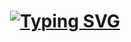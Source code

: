 <h1 align="center"><a href="https://git.io/typing-svg"><img src="https://readme-typing-svg.demolab.com?font=Fira+Code&size=29&pause=1000&color=00FF01&center=true&vCenter=true&repeat=false&width=435&lines=%F0%9F%A6%8A+Hello%2C+I'm+0xStabby+%F0%9F%A6%8A" alt="Typing SVG" /></a></h1>
<!--
<h3 align="center">I like to make cool stuff</h3>

<span>
  <a href="https://twitter.com/0xstabby" target="blank"><img src="https://img.shields.io/twitter/follow/0xstabby?logo=twitter&style=for-the-badge" alt="0xstabby" /></a>
  <img src="https://komarev.com/ghpvc/?username=0xstabby&label=Profile%20views&color=0e75b6&style=for-the-badge" alt="0xstabby" />
</span>
-->

<!--
<p align="center"> 
  <a href="https://github.com/0xStabby"><img src="https://github-profile-trophy.vercel.app/?username=0xstabby&theme=monokai&title=Commits,Stars,Followers,PullRequest,Repositories" alt="0xstabby" /></a>
</p>


- 🔭 I’m currently working on [LolCat Quest](https://github.com/LolCat-Quest)

- 👨‍💻 All of my projects are available at [GitHub.com/0xStabby](https://github.com/0xStabby)

- 📝 I write articles about cool coding stuff sometimes [0xStabby.com/Blog](https://0xStabby.com/blog)

- 💬 Ask me about **Web3, AI, and Game Development**

- 📫 Reach me on twitter at **[@0xStabby](http://twitter.com/0xStabby)**

- ⚡ Fun fact **I may be a dog on the internet, but I also may be a cat, who knows.... it's the internet**
-->

<!-- ### Blogs posts: -->
<!-- BLOG-POST-LIST:START -->
<!--
- [Why Test-Driven Development is important for writing secure smart contracts](https://blog-0xstabby.vercel.app/blog/why-test-driven-development-is-important-for-writing-secure-smart-contracts)
- [New features added to chatgpt-vim](https://blog-0xstabby.vercel.app/blog/new-features-added-to-chatgpt-vim)
- [Writing secure smart contract code with solidity](https://blog-0xstabby.vercel.app/blog/writing-secure-smart-contract-code-with-solidity)
- [ChatGPT helped me make a ChatGPT Vim plugin.](https://blog-0xstabby.vercel.app/blog/yes-chatgpt-helped-me-make-a-chatgpt-vim-plugin)
- [Using Blender, on Linux, through an IPad](https://blog-0xstabby.vercel.app/blog/using-blender-on-linux-through-ipad)
-->
<!-- BLOG-POST-LIST:END -->

<!--
<h3 align="left">Connect with me:</h3>
<p align="left">
<a href="https://twitter.com/0xstabby" target="_blank"><img align="center" src="https://raw.githubusercontent.com/rahuldkjain/github-profile-readme-generator/master/src/images/icons/Social/twitter.svg" alt="0xstabby" height="30" width="40" /></a>
<a href="https://0xstabby.com/blog" target="_blank"><img align="center" src="https://raw.githubusercontent.com/rahuldkjain/github-profile-readme-generator/master/src/images/icons/Social/rss.svg" alt="https://0xstabby.com/blog" height="30" width="40" /></a>

<p><img align="center" src="https://github-readme-streak-stats.herokuapp.com/?user=0xstabby&theme=monokai" alt="0xstabby" /></p>

<picture>
  <img src="/metrics.plugin.isocalendar.fullyear.svg" alt="Metrics">
</picture>
-->
